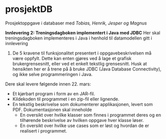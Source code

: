 # prosjektDB
Prosjektoppgave i databaser med *Tobias, Henrik, Jesper og Magnus*

**Innlevering 2: Treningsdagboken implementert i Java med JDBC**
Her skal treningsdagboken implementeres i Java i henhold til datamodellen gitt i innlevering

1. De 5 kravene til funksjonalitet presentert i oppgavebeskrivelsen må være oppfylt. Dette
kan enten gjøres ved å lage et grafisk brukergrensesnitt, eller ved et enkelt tekstlig
grensesnitt. Husk at hensikten her er å trene på å bruke JDBC (Java Database
Connectivity), og ikke selve programmeringen i Java.

Dere skal levere følgende innen 22. mars:
* Et kjørbart program i form av en JAR-fil.
* Kildekoden til programmet i en zip-fil eller lignende.
* En tekstlig beskrivelse som dokumenterer applikasjonen, levert som PDF.
Dokumentasjonen skal inneholde
  * En oversikt over hvilke klasser som finnes i programmet deres og en
tilhørende beskrivelse av hvilken oppgave hver klasse løser.
  * En oversikt over hvilke use cases som er løst og hvordan de er realisert i
programmet.
